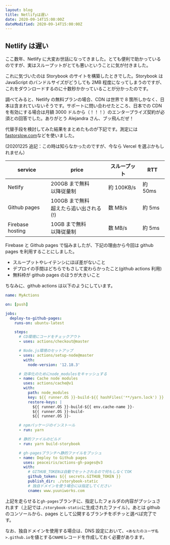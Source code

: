 ```yaml
---
layout: blog
title: Netlifyは遅い
date: 2020-09-14T15:00:00Z
dateModified: 2020-09-14T15:00:00Z
---
```


## Netlify は遅い

ここ数年、Netlify に大変お世話になってきました。とても便利で助かっているのですが、実はスループットがとても悪いということに気が付きました。

これに気づいたのは Storybook のサイトを構築したときでした。Storybook は JavaScript のバンドルサイズがどうしても 2MB 程度になってしまうのですが、これをダウンロードするのに十数秒かかっていることが分かったのです。

調べてみると、Netlify の無料プランの場合、CDN は世界で 8 箇所しかなく、日本は含まれていないそうです。サポートに問い合わせたところ、日本での CDN を有効にする場合は月額 3000 ドルから（！！！）のエンタープライズ契約が必須との回答でした。ありがとう Alejandra さん、ブッ飛んだぜ！

代替手段を検討してみた結果をまとめたものが下記です。測定には[fastorslow.com](https://www.fastorslow.com/)などを使いました。

(20201225 追記：この時は知らなかったのですが、今なら Vercel を選ぶかもしれません）

| service          | price                                      | スループット | RTT     |
| ---------------- | ------------------------------------------ | ------------ | ------- |
| Netlify          | 200GB まで無料<br/>以降従量制              | 約 100KB/s   | 約 50ms |
| Github pages     | 100GB まで無料<br/>超えたら追い出される(!) | 数 MB/s      | 約 5ms  |
| Firebase hosting | 10GB まで無料<br/>以降従量制               | 数 MB/s      | 約 5ms  |

Firebase と Github pages で悩みましたが、下記の理由から今回は github pages を利用することにしました。

- スループットやレイテンシにほぼ差がないこと
- デプロイの手間はどちらでもさして変わらかったこと(github actions 利用)
- 無料枠が github pages のほうが大きいこと

ちなみに、github actions は以下のようにしています。

```yaml
name: MyActions

on: [push]

jobs:
  deploy-to-github-pages:
    runs-on: ubuntu-latest

    steps:
      # CD環境にコードをチェックアウト
      - uses: actions/checkout@master

      # Node.js環境のセットアップ
      - uses: actions/setup-node@master
        with:
          node-version: '12.18.3'

      # 効率化のためにnode_modulesをキャッシュする
      - name: Cache node modules
        uses: actions/cache@v1
        with:
          path: node_modules
          key: ${{ runner.OS }}-build-${{ hashFiles('**/yarn.lock') }}
          restore-keys: |
            ${{ runner.OS }}-build-${{ env.cache-name }}-
            ${{ runner.OS }}-build-
            ${{ runner.OS }}-

      # npmパッケージのインストール
      - run: yarn

      # 静的ファイルのビルド
      - run: yarn build-storybook

      # gh-pagesブランチへ静的ファイルをプッシュ
      - name: Deploy to Github pages
        uses: peaceiris/actions-gh-pages@v3
        with:
          # GITHUB_TOKENは自動でセットされるので何もしなくてOK
          github_token: ${{ secrets.GITHUB_TOKEN }}
          publish_dir: ./storybook-static
          # 独自ドメインを使う場合には指定してください
          cname: www.yuuniworks.com
```

上記を走らせると`gh-pages`ブランチに、指定したフォルダの内容がプッシュされます（上記では`./storybook-static`に生成されたファイル）。あとは github のコンソールから、pages として公開するブランチをポチッと選べば完了です。

なお、独自ドメインを使用する場合は、DNS 設定において、`<あなたのユーザ名>.github.io`を値とする`CNAME`レコードを作成しておく必要があります。
